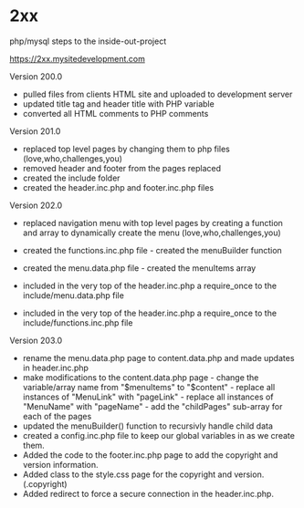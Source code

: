 # 2xx
php/mysql steps to the inside-out-project

https://2xx.mysitedevelopment.com

Version 200.0
 - pulled files from clients HTML site and uploaded to development server
 - updated title tag and header title with PHP variable
 - converted all HTML comments to PHP comments

Version 201.0
 - replaced top level pages by changing them to php files (love,who,challenges,you)
 - removed header and footer from the pages replaced
 - created the include folder
 - created the header.inc.php and footer.inc.php files

Version 202.0
 - replaced navigation menu with top level pages by creating a function and array to dynamically create the menu (love,who,challenges,you)
 
 - created the functions.inc.php file
       - created the menuBuilder function
 - created the menu.data.php file
       - created the menuItems array
 - included in the very top of the header.inc.php a require_once to the include/menu.data.php file
 - included in the very top of the header.inc.php a require_once to the include/functions.inc.php file
   
Version 203.0 
   - rename the menu.data.php page to content.data.php and made updates in header.inc.php
   - make modifications to the content.data.php page
         - change the variable/array name from "$menuItems" to "$content"
         - replace all instances of "MenuLink" with "pageLink"
         - replace all instances of "MenuName" with "pageName"
         - add the "childPages" sub-array for each of the pages
   - updated the menuBuilder() function to recursivly handle child data
   - created a config.inc.php file to keep our global variables in as we create them.
   - Added the code to the footer.inc.php page to add the copyright and version information.
   - Added class to the style.css page for the copyright and version. (.copyright)
   - Added redirect to force a secure connection in the header.inc.php.       
	   